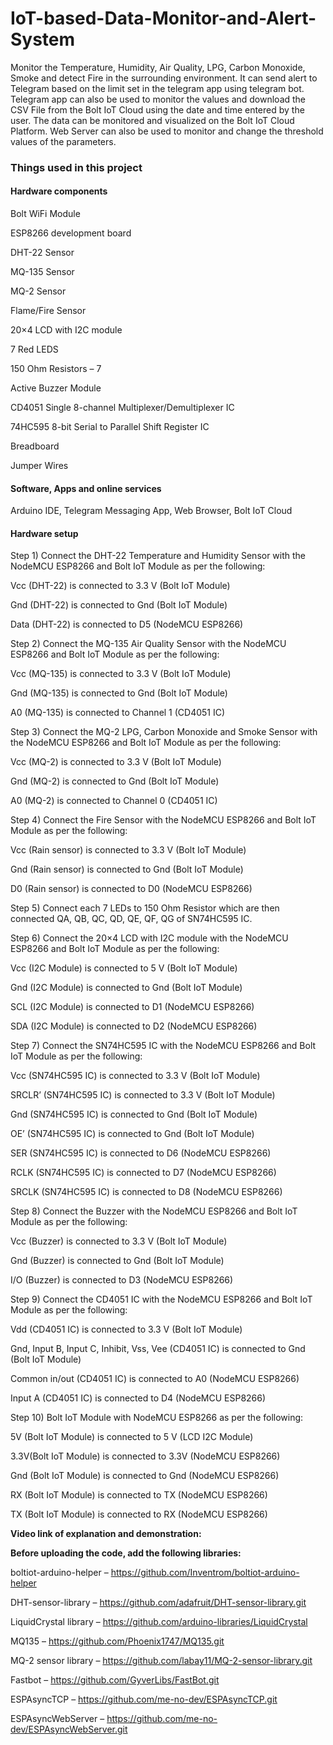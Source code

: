 # IoT-based-Data-Monitor-and-Alert-System
Monitor the Temperature, Humidity, Air Quality, LPG, Carbon Monoxide, Smoke and detect Fire in the surrounding environment. It can send alert to Telegram based on the limit set in the telegram app using telegram bot. Telegram app can also be used to monitor the values and download the CSV File from the Bolt IoT Cloud using the date and time entered by the user. The data can be monitored and visualized on the Bolt IoT Cloud Platform. Web Server can also be used to monitor and change the threshold values of the parameters.

<b><h3>Things used in this project</b></h3>

<h4><b>Hardware components</h4></b>

Bolt WiFi Module

ESP8266 development board

DHT-22 Sensor

MQ-135 Sensor

MQ-2 Sensor

Flame/Fire Sensor

20×4 LCD with I2C module

7 Red LEDS

150 Ohm Resistors – 7

Active Buzzer Module

CD4051 Single 8-channel Multiplexer/Demultiplexer IC

74HC595 8-bit Serial to Parallel Shift Register IC

Breadboard

Jumper Wires

<h4><b>Software, Apps and online services</h4></b>

Arduino IDE, Telegram Messaging App, Web Browser, Bolt IoT Cloud


<h4><b>Hardware setup</h4></b>

Step 1) Connect the DHT-22 Temperature and Humidity Sensor with the NodeMCU ESP8266 and Bolt IoT Module as per the following:

Vcc (DHT-22) is connected to 3.3 V (Bolt IoT Module)

Gnd (DHT-22) is connected to Gnd (Bolt IoT Module)

Data (DHT-22) is connected to D5 (NodeMCU ESP8266)

Step 2) Connect the MQ-135 Air Quality Sensor with the NodeMCU ESP8266 and Bolt IoT Module as per the following:

Vcc (MQ-135) is connected to 3.3 V (Bolt IoT Module)

Gnd (MQ-135) is connected to Gnd (Bolt IoT Module)

A0 (MQ-135) is connected to Channel 1 (CD4051 IC)

Step 3) Connect the MQ-2 LPG, Carbon Monoxide and Smoke Sensor with the NodeMCU ESP8266 and Bolt IoT Module as per the following:

Vcc (MQ-2) is connected to 3.3 V (Bolt IoT Module)

Gnd (MQ-2) is connected to Gnd (Bolt IoT Module)

A0 (MQ-2) is connected to Channel 0 (CD4051 IC)

Step 4) Connect the Fire Sensor with the NodeMCU ESP8266 and Bolt IoT Module as per the following:

Vcc (Rain sensor) is connected to 3.3 V (Bolt IoT Module)

Gnd (Rain sensor) is connected to Gnd (Bolt IoT Module)

D0 (Rain sensor) is connected to D0 (NodeMCU ESP8266)

Step 5) Connect each 7 LEDs to 150 Ohm Resistor which are then connected QA, QB, QC, QD, QE, QF, QG of SN74HC595 IC.

Step 6) Connect the 20×4 LCD with I2C module with the NodeMCU ESP8266 and Bolt IoT Module as per the following:

Vcc (I2C Module) is connected to 5 V (Bolt IoT Module)

Gnd (I2C Module) is connected to Gnd (Bolt IoT Module)

SCL (I2C Module) is connected to D1 (NodeMCU ESP8266)

SDA (I2C Module) is connected to D2 (NodeMCU ESP8266)

Step 7) Connect the SN74HC595 IC with the NodeMCU ESP8266 and Bolt IoT Module as per the following:

Vcc (SN74HC595 IC) is connected to 3.3 V (Bolt IoT Module)

SRCLR’ (SN74HC595 IC) is connected to 3.3 V (Bolt IoT Module)

Gnd (SN74HC595 IC) is connected to Gnd (Bolt IoT Module)

OE’ (SN74HC595 IC) is connected to Gnd (Bolt IoT Module)

SER (SN74HC595 IC) is connected to D6 (NodeMCU ESP8266)

RCLK (SN74HC595 IC) is connected to D7 (NodeMCU ESP8266)

SRCLK (SN74HC595 IC) is connected to D8 (NodeMCU ESP8266)

Step 8) Connect the Buzzer with the NodeMCU ESP8266 and Bolt IoT Module as per the following:

Vcc (Buzzer) is connected to 3.3 V (Bolt IoT Module)

Gnd (Buzzer) is connected to Gnd (Bolt IoT Module)

I/O (Buzzer) is connected to D3 (NodeMCU ESP8266)

Step 9) Connect the CD4051 IC with the NodeMCU ESP8266 and Bolt IoT Module as per the following:

Vdd (CD4051 IC) is connected to 3.3 V (Bolt IoT Module)

Gnd, Input B, Input C, Inhibit, Vss, Vee (CD4051 IC) is connected to Gnd (Bolt IoT Module)

Common in/out (CD4051 IC) is connected to A0 (NodeMCU ESP8266)

Input A (CD4051 IC) is connected to D4 (NodeMCU ESP8266)

Step 10) Bolt IoT Module with NodeMCU ESP8266 as per the following:

5V (Bolt IoT Module) is connected to 5 V (LCD I2C Module)

3.3V(Bolt IoT Module) is connected to 3.3V (NodeMCU ESP8266)

Gnd (Bolt IoT Module) is connected to Gnd (NodeMCU ESP8266)

RX (Bolt IoT Module) is connected to TX (NodeMCU ESP8266)

TX (Bolt IoT Module) is connected to RX (NodeMCU ESP8266)

<b>Video link of explanation and demonstration:</b> 

<b>Before uploading the code, add the following libraries:</b>

boltiot-arduino-helper – https://github.com/Inventrom/boltiot-arduino-helper

DHT-sensor-library – https://github.com/adafruit/DHT-sensor-library.git

LiquidCrystal library – https://github.com/arduino-libraries/LiquidCrystal

MQ135 – https://github.com/Phoenix1747/MQ135.git

MQ-2 sensor library – https://github.com/labay11/MQ-2-sensor-library.git

Fastbot – https://github.com/GyverLibs/FastBot.git

ESPAsyncTCP – https://github.com/me-no-dev/ESPAsyncTCP.git

ESPAsyncWebServer – https://github.com/me-no-dev/ESPAsyncWebServer.git
